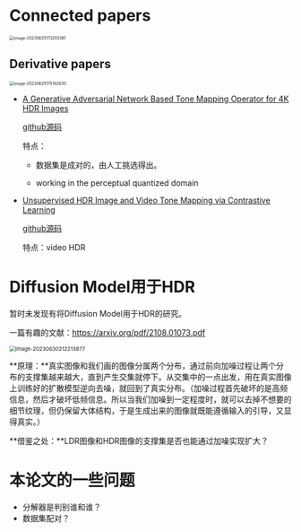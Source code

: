 # Connected papers

<img src="C:\Users\Winter\AppData\Roaming\Typora\typora-user-images\image-20230625173255361.png" alt="image-20230625173255361" style="zoom:50%;" />

## Derivative papers

<img src="C:\Users\Winter\AppData\Roaming\Typora\typora-user-images\image-20230625175142830.png" alt="image-20230625175142830" style="zoom:50%;" />

- [A Generative Adversarial Network Based Tone Mapping Operator for 4K HDR Images](https://www.semanticscholar.org/paper/3bf2fec99bbfa1c819cc96605a8649d3dd380b16)

  [github源码](https://github.com/zjbthomas/TMO-GAN)

  特点：
  
  - 数据集是成对的，由人工挑选得出。
  
  - working in the perceptual quantized domain
  
- [Unsupervised HDR Image and Video Tone Mapping via Contrastive Learning](https://www.semanticscholar.org/paper/7e1726888d102894d69a71ae583f39831d346020)

  [github源码](https://github.com/caocong/UnCLTMO)

  特点：video HDR

  

  

# Diffusion Model用于HDR

暂时未发现有将Diffusion Model用于HDR的研究。

一篇有趣的文献：https://arxiv.org/pdf/2108.01073.pdf

<img src="C:\Users\Winter\AppData\Roaming\Typora\typora-user-images\image-20230630212213877.png" alt="image-20230630212213877" style="zoom:67%;" />

**原理：**真实图像和我们画的图像分属两个分布，通过前向加噪过程让两个分布的支撑集越来越大，直到产生交集就停下。从交集中的一点出发，用在真实图像上训练好的扩散模型逆向去噪，就回到了真实分布。（加噪过程首先破坏的是高频信息，然后才破坏低频信息。所以当我们加噪到一定程度时，就可以去掉不想要的细节纹理，但仍保留大体结构，于是生成出来的图像就既能遵循输入的引导，又显得真实。）

**借鉴之处：**LDR图像和HDR图像的支撑集是否也能通过加噪实现扩大？





# 本论文的一些问题

- 分解器是判别谁和谁？
- 数据集配对？
